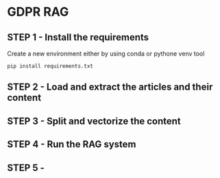 # GDPR RAG 

## STEP 1 - Install the requirements
Create a new environment either by using conda or pythone venv tool

`pip install requirements.txt`

## STEP 2 - Load and extract the articles and their content



## STEP 3 - Split and vectorize the content


## STEP 4 - Run the RAG system

## STEP 5 - 
